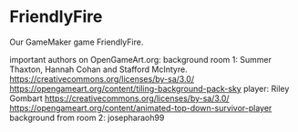 # FriendlyFire
Our GameMaker game FriendlyFire.


important authors on OpenGameArt.org:
background room 1: Summer Thaxton, Hannah Cohan and Stafford McIntyre. https://creativecommons.org/licenses/by-sa/3.0/ https://opengameart.org/content/tiling-background-pack-sky
player: Riley Gombart https://creativecommons.org/licenses/by-sa/3.0/ https://opengameart.org/content/animated-top-down-survivor-player
background from room 2: josepharaoh99 
